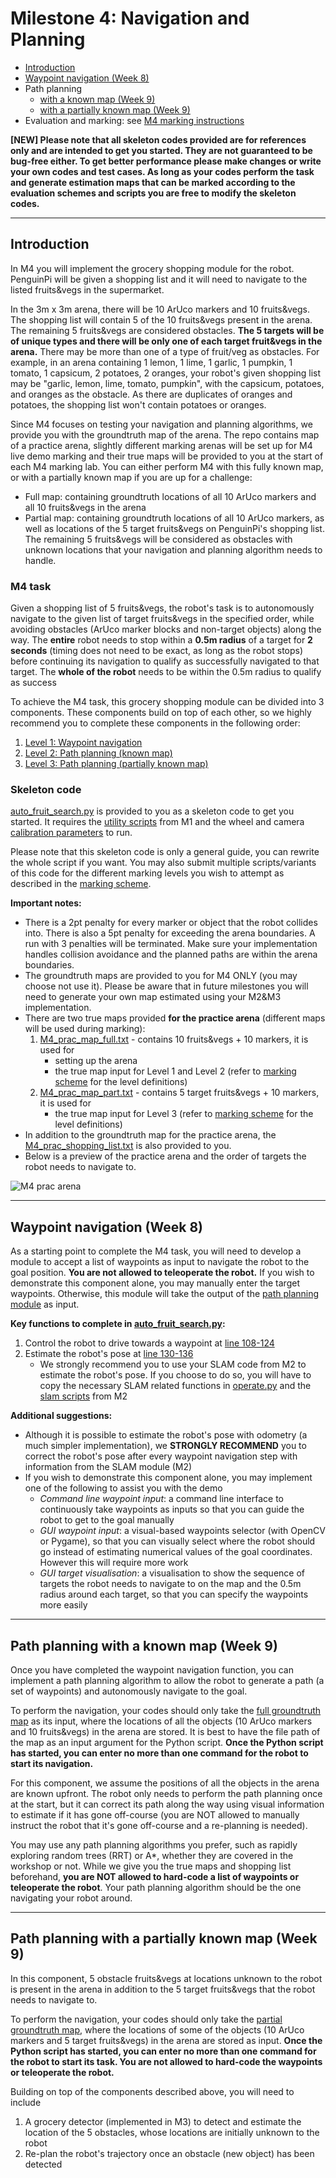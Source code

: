 # Milestone 4: Navigation and Planning
- [Introduction](#Introduction)
- [Waypoint navigation (Week 8)](#waypoint-navigation-week-8)
- Path planning
	- [with a known map (Week 9)](#path-planning-with-a-known-map-week-9)
	- [with a partially known map (Week 9)](#path-planning-with-a-partially-known-map-week-9)
- Evaluation and marking: see [M4 marking instructions](M4_marking.md)

**[NEW] Please note that all skeleton codes provided are for references only and are intended to get you started. They are not guaranteed to be bug-free either. To get better performance please make changes or write your own codes and test cases. As long as your codes perform the task and generate estimation maps that can be marked according to the evaluation schemes and scripts you are free to modify the skeleton codes.**

---

## Introduction
In M4 you will implement the grocery shopping module for the robot. PenguinPi will be given a shopping list and it will need to navigate to the listed fruits&vegs in the supermarket. 

In the 3m x 3m arena, there will be 10 ArUco markers and 10 fruits&vegs. The shopping list will contain 5 of the 10 fruits&vegs present in the arena. The remaining 5 fruits&vegs are considered obstacles. **The 5 targets will be of unique types and there will be only one of each target fruit&vegs in the arena.** There may be more than one of a type of fruit/veg as obstacles. 
For example, in an arena containing 1 lemon, 1 lime, 1 garlic, 1 pumpkin, 1 tomato, 1 capsicum, 2 potatoes, 2 oranges, your robot's given shopping list may be "garlic, lemon, lime, tomato, pumpkin", with the capsicum, potatoes, and oranges as the obstacle. As there are duplicates of oranges and potatoes, the shopping list won't contain potatoes or oranges.

Since M4 focuses on testing your navigation and planning algorithms, we provide you with the groundtruth map of the arena. The repo contains map of a practice arena, slightly different marking arenas will be set up for M4 live demo marking and their true maps will be provided to you at the start of each M4 marking lab. You can either perform M4 with this fully known map, or with a partially known map if you are up for a challenge: 
- Full map: containing groundtruth locations of all 10 ArUco markers and all 10 fruits&vegs in the arena
- Partial map: containing groundtruth locations of all 10 ArUco markers, as well as locations of the 5 target fruits&vegs on PenguinPi's shopping list. The remaining 5 fruits&vegs will be considered as obstacles with unknown locations that your navigation and planning algorithm needs to handle. 

### M4 task
Given a shopping list of 5 fruits&vegs, the robot's task is to autonomously navigate to the given list of target fruits&vegs in the specified order, while avoiding obstacles (ArUco marker blocks and non-target objects) along the way. The **entire** robot needs to stop within a **0.5m radius** of a target for **2 seconds** (timing does not need to be exact, as long as the robot stops) before continuing its navigation to qualify as successfully navigated to that target. The **whole of the robot** needs to be within the 0.5m radius to qualify as success

To achieve the M4 task, this grocery shopping module can be divided into 3 components. These components build on top of each other, so we highly recommend you to complete these components in the following order:

1. [Level 1: Waypoint navigation](#waypoint-navigation-week-8)
2. [Level 2: Path planning (known map)](#path-planning-with-a-known-map-week-9)
3. [Level 3: Path planning (partially known map)](#path-planning-with-a-partially-known-map-week-9)

### Skeleton code
[auto_fruit_search.py](auto_fruit_search.py) is provided to you as a skeleton code to get you started. It requires the [utility scripts](../Week01-02/util) from M1 and the wheel and camera [calibration parameters](../Week03-05/calibration/param/) to run. 

Please note that this skeleton code is only a general guide, you can rewrite the whole script if you want. You may also submit multiple scripts/variants of this code for the different marking levels you wish to attempt as described in the [marking scheme](M4_marking.md#evaulation).

**Important notes:**
- There is a 2pt penalty for every marker or object that the robot collides into. There is also a 5pt penalty for exceeding the arena boundaries. A run with 3 penalties will be terminated. Make sure your implementation handles collision avoidance and the planned paths are within the arena boundaries.
- The groundtruth maps are provided to you for M4 ONLY (you may choose not use it). Please be aware that in future milestones you will need to generate your own map estimated using your M2&M3 implementation.
- There are two true maps provided **for the practice arena** (different maps will be used during marking):
	1. [M4_prac_map_full.txt](M4_prac_map_full.txt) - contains 10 fruits&vegs + 10 markers, it is used for 
		- setting up the arena
		- the true map input for Level 1 and Level 2 (refer to [marking scheme](#marking-schemes) for the level definitions)	
	2. [M4_prac_map_part.txt](M4_prac_map_part.txt) - contains 5 target fruits&vegs + 10 markers, it is used for 
		- the true map input for Level 3 (refer to [marking scheme](#marking-schemes) for the level definitions)
- In addition to the groundtruth map for the practice arena, the [M4_prac_shopping_list.txt](M4_prac_shopping_list.txt) is also provided to you.
- Below is a preview of the practice arena and the order of targets the robot needs to navigate to.

![M4 prac arena](M4_prac_map_layout.png)

---

## Waypoint navigation (Week 8)
As a starting point to complete the M4 task, you will need to develop a module to accept a list of waypoints as input to navigate the robot to the goal position. **You are not allowed to teleoperate the robot.** If you wish to demonstrate this component alone, you may manually enter the target waypoints. Otherwise, this module will take the output of the [path planning module](#path-planning-with-a-known-map-week-9) as input. 

**Key functions to complete in [auto_fruit_search.py](auto_fruit_search.py):**
1. Control the robot to drive towards a waypoint at [line 108-124](auto_fruit_search.py#L108)
2. Estimate the robot's pose at [line 130-136](auto_fruit_search.py#L130)
	- We strongly recommend you to use your SLAM code from M2 to estimate the robot's pose. If you choose to do so, you will have to copy the necessary SLAM related functions in [operate.py](../Week03-05/operate.py) and the [slam scripts](../Week03-05/slam) from M2

**Additional suggestions:**
- Although it is possible to estimate the robot's pose with odometry (a much simpler implementation), we **STRONGLY RECOMMEND** you to correct the robot's pose after every waypoint navigation step with information from the SLAM module (M2)
- If you wish to demonstrate this component alone, you may implement one of the following to assist you with the demo
	- *Command line waypoint input*: a command line interface to continuously take waypoints as inputs so that you can guide the robot to get to the goal manually 
	- *GUI waypoint input*: a visual-based waypoints selector (with OpenCV or Pygame), so that you can visually select where the robot should go instead of estimating numerical values of the goal coordinates. However this will require more work 
	- *GUI target visualisation*: a visualisation to show the sequence of targets the robot needs to navigate to on the map and the 0.5m radius around each target, so that you can specify the waypoints more easily

---

## Path planning with a known map (Week 9)
Once you have completed the waypoint navigation function, you can implement a path planning algorithm to allow the robot to generate a path (a set of waypoints) and autonomously navigate to the goal. 

To perform the navigation, your codes should only take the [full groundtruth map](M4_prac_map_full.txt) as its input, where the locations of all the objects (10 ArUco markers and 10 fruits&vegs) in the arena are stored. It is best to have the file path of the map as an input argument for the Python script. **Once the Python script has started, you can enter no more than one command for the robot to start its navigation.** 

For this component, we assume the positions of all the objects in the arena are known upfront. The robot only needs to perform the path planning once at the start, but it can correct its path along the way using visual information to estimate if it has gone off-course (you are NOT allowed to manually instruct the robot that it's gone off-course and a re-planning is needed). 

You may use any path planning algorithms you prefer, such as rapidly exploring random trees (RRT) or A*, whether they are covered in the workshop or not. While we give you the true maps and shopping list beforehand, **you are NOT allowed to hard-code a list of waypoints or teleoperate the robot**. Your path planning algorithm should be the one navigating your robot around. 

---

## Path planning with a partially known map (Week 9)
In this component, 5 obstacle fruits&vegs at locations unknown to the robot is present in the arena in addition to the 5 target fruits&vegs that the robot needs to navigate to. 

To perform the navigation, your codes should only take the [partial groundtruth map](M4_prac_map_part.txt), where the locations of some of the objects (10 ArUco markers and 5 target fruits&vegs) in the arena are stored as input. **Once the Python script has started, you can enter no more than one command for the robot to start its task. You are not allowed to hard-code the waypoints or teleoperate the robot.**

Building on top of the components described above, you will need to include
1. A grocery detector (implemented in M3) to detect and estimate the location of the 5 obstacles, whose locations are initially unknown to the robot
2. Re-plan the robot's trajectory once an obstacle (new object) has been detected

